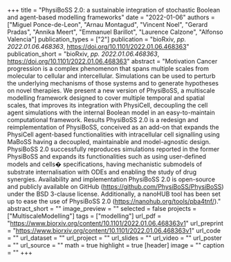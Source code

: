 +++
title = "PhysiBoSS 2.0: a sustainable integration of stochastic Boolean and agent-based modelling frameworks"
date = "2022-01-06"
authors = ["Miguel Ponce-de-Leon", "Arnau Montagud", "Vincent Noel", "Gerard Pradas", "Annika Meert", "Emmanuel Barillot", "Laurence Calzone", "Alfonso Valencia"]
publication_types = ["2"]
publication = "bioRxiv, _pp. 2022.01.06.468363_, https://doi.org/10.1101/2022.01.06.468363"
publication_short = "bioRxiv, _pp. 2022.01.06.468363_, https://doi.org/10.1101/2022.01.06.468363"
abstract = "Motivation Cancer progression is a complex phenomenon that spans multiple scales from molecular to cellular and intercellular. Simulations can be used to perturb the underlying mechanisms of those systems and to generate hypotheses on novel therapies. We present a new version of PhysiBoSS, a multiscale modelling framework designed to cover multiple temporal and spatial scales, that improves its integration with PhysiCell, decoupling the cell agent simulations with the internal Boolean model in an easy-to-maintain computational framework. Results PhysiBoSS 2.0 is a redesign and reimplementation of PhysiBoSS, conceived as an add-on that expands the PhysiCell agent-based functionalities with intracellular cell signalling using MaBoSS having a decoupled, maintainable and model-agnostic design. PhysiBoSS 2.0 successfully reproduces simulations reported in the former PhysiBoSS and expands its functionalities such as using user-defined models and cells� specifications, having mechanistic submodels of substrate internalisation with ODEs and enabling the study of drug synergies. Availability and implementation PhysiBoSS 2.0 is open-source and publicly available on GitHub (https://github.com/PhysiBoSS/PhysiBoSS) under the BSD 3-clause license. Additionally, a nanoHUB tool has been set up to ease the use of PhysiBoSS 2.0 (https://nanohub.org/tools/pba4tnf/)."
abstract_short = ""
image_preview = ""
selected = false
projects = ["MultiscaleModelling"]
tags = ["modelling"]
url_pdf = "https://www.biorxiv.org/content/10.1101/2022.01.06.468363v1"
url_preprint = "https://www.biorxiv.org/content/10.1101/2022.01.06.468363v1"
url_code = ""
url_dataset = ""
url_project = ""
url_slides = ""
url_video = ""
url_poster = ""
url_source = ""
math = true
highlight = true
[header]
image = ""
caption = ""
+++
